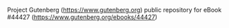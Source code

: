Project Gutenberg (https://www.gutenberg.org) public repository for eBook #44427 (https://www.gutenberg.org/ebooks/44427)
